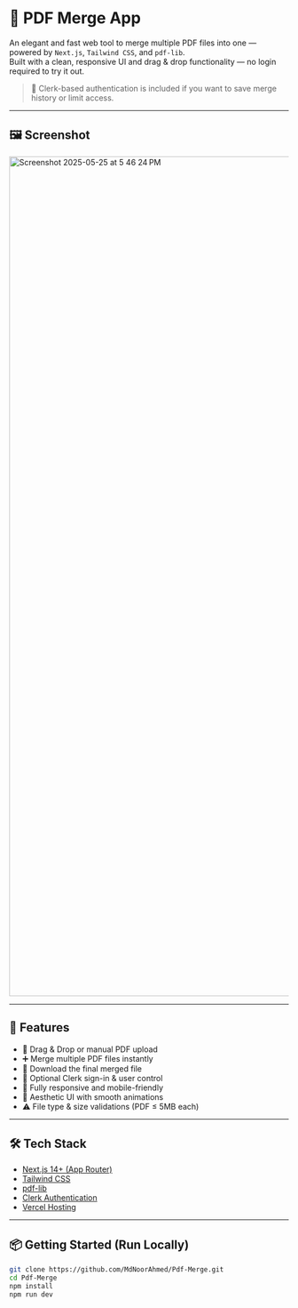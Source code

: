 # 📎 PDF Merge App

An elegant and fast web tool to merge multiple PDF files into one — powered by `Next.js`, `Tailwind CSS`, and `pdf-lib`.  
Built with a clean, responsive UI and drag & drop functionality — no login required to try it out.

> 🔐 Clerk-based authentication is included if you want to save merge history or limit access.

---

## 🖼️ Screenshot


<img width="1511" alt="Screenshot 2025-05-25 at 5 46 24 PM" src="https://github.com/user-attachments/assets/7c1ff2a8-6683-419e-bbfc-9fcf03c9baae" />

---

## 🚀 Features

- 📁 Drag & Drop or manual PDF upload
- ➕ Merge multiple PDF files instantly
- 💾 Download the final merged file
- 🔐 Optional Clerk sign-in & user control
- 📱 Fully responsive and mobile-friendly
- 🎨 Aesthetic UI with smooth animations
- ⚠️ File type & size validations (PDF ≤ 5MB each)

---

## 🛠️ Tech Stack

- [Next.js 14+ (App Router)](https://nextjs.org)
- [Tailwind CSS](https://tailwindcss.com)
- [pdf-lib](https://pdf-lib.js.org)
- [Clerk Authentication](https://clerk.dev)
- [Vercel Hosting](https://vercel.com)

---

## 📦 Getting Started (Run Locally)

```bash
git clone https://github.com/MdNoorAhmed/Pdf-Merge.git
cd Pdf-Merge
npm install
npm run dev
